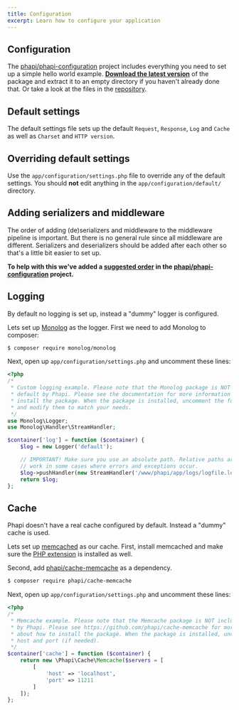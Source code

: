 ```yaml
---
title: Configuration
excerpt: Learn how to configure your application
---
```


## Configuration
The [phapi/phapi-configuration](https://github.com/phapi/phapi-configuration) project includes everything you need to set up a simple hello world example. **[Download the latest version](https://github.com/phapi/phapi-configuration/archive/master.zip)** of the package and extract it to an empty directory if you haven't already done that. Or take a look at the files in the [repository](https://github.com/phapi/phapi-configuration).

## Default settings
The default settings file sets up the default <code>Request</code>, <code>Response</code>, <code>Log</code> and <code>Cache</code> as well as <code>Charset</code> and <code>HTTP version</code>.

## Overriding default settings
Use the <code>app/configuration/settings.php</code> file to override any of the default settings. You should **not** edit anything in the <code>app/configuration/default/</code> directory.

## Adding serializers and middleware
The order of adding (de)serializers and middleware to the middleware pipeline is important. But there is no general rule since all middleware are different. Serializers and deserializers should be added after each other so that's a little bit easier to set up.

**To help with this we've added a [suggested order](https://github.com/phapi/phapi-configuration/blob/master/app/configuration/middleware.php) in the [phapi/phapi-configuration](https://github.com/phapi/phapi-configuration/) project.**

## Logging
By default no logging is set up, instead a "dummy" logger is configured.

Lets set up [Monolog]() as the logger. First we need to add Monolog to composer:

```bash
$ composer require monolog/monolog
```

Next, open up <code>app/configuration/settings.php</code> and uncomment these lines:

```php
<?php
/*
 * Custom logging example. Please note that the Monolog package is NOT included by
 * default by Phapi. Please see the documentation for more information about how to
 * install the package. When the package is installed, uncomment the following lines
 * and modify them to match your needs.
 */
use Monolog\Logger;
use Monolog\Handler\StreamHandler;

$container['log'] = function ($container) {
    $log = new Logger('default');

    // IMPORTANT! Make sure you use an absolute path. Relative paths aren't guaranteed to
    // work in some cases where errors and exceptions occur.
    $log->pushHandler(new StreamHandler('/www/phapi/app/logs/logfile.log', Logger::WARNING));
    return $log;
};
```

## Cache
Phapi doesn't have a real cache configured by default. Instead a "dummy" cache is used.

Lets set up [memcached](http://www.memcached.org/) as our cache. First, install memcached and make sure the [PHP extension](http://php.net/manual/en/book.memcache.php) is installed as well.

Second, add [phapi/cache-memcache](https://github.com/phapi/cache-memcache) as a dependency.

```bash
$ composer require phapi/cache-memcache
```

Next, open up <code>app/configuration/settings.php</code> and uncomment these lines:

```php
<?php
/*
 * Memcache example. Please note that the Memcache package is NOT included by default
 * by Phapi. Please see https://github.com/phapi/cache-memcache for more information
 * about how to install the package. When the package is installed, uncomment and modify
 * host and port (if needed).
 */
$container['cache'] = function ($container) {
    return new \Phapi\Cache\Memcache($servers = [
        [
            'host' => 'localhost',
            'port' => 11211
        ]
    ]);
};
```
